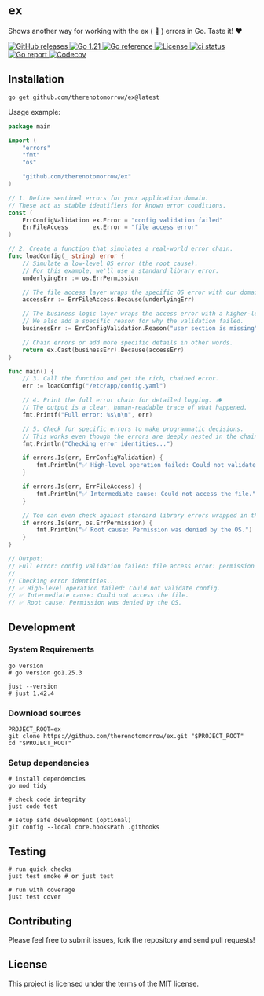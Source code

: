 # `ex`

Shows another way for working with the ~~ex~~ ( :dancer: ) errors in Go. Taste it! :heart:

<div>
  <a href="https://github.com/therenotomorrow/ex/releases" target="_blank">
    <img src="https://img.shields.io/github/v/release/therenotomorrow/ex?color=FBC02D" alt="GitHub releases">
  </a>
  <a href="https://go.dev/doc/go1.21" target="_blank">
    <img src="https://img.shields.io/badge/Go-%3E%3D%201.21-blue.svg" alt="Go 1.21">
  </a>
  <a href="https://pkg.go.dev/github.com/therenotomorrow/ex" target="_blank">
    <img src="https://godoc.org/github.com/therenotomorrow/ex?status.svg" alt="Go reference">
  </a>
  <a href="https://github.com/therenotomorrow/ex/blob/master/LICENSE" target="_blank">
    <img src="https://img.shields.io/github/license/therenotomorrow/ex?color=388E3C" alt="License">
  </a>
  <a href="https://github.com/therenotomorrow/ex/actions/workflows/ci.yml" target="_blank">
    <img src="https://github.com/therenotomorrow/ex/actions/workflows/ci.yml/badge.svg" alt="ci status">
  </a>
  <a href="https://goreportcard.com/report/github.com/therenotomorrow/ex" target="_blank">
    <img src="https://goreportcard.com/badge/github.com/therenotomorrow/ex" alt="Go report">
  </a>
  <a href="https://codecov.io/gh/therenotomorrow/ex" target="_blank">
    <img src="https://img.shields.io/codecov/c/github/therenotomorrow/ex?color=546E7A" alt="Codecov">
  </a>
</div>

## Installation

```shell
go get github.com/therenotomorrow/ex@latest
```

Usage example:

```go
package main

import (
	"errors"
	"fmt"
	"os"

	"github.com/therenotomorrow/ex"
)

// 1. Define sentinel errors for your application domain.
// These act as stable identifiers for known error conditions.
const (
	ErrConfigValidation ex.Error = "config validation failed"
	ErrFileAccess       ex.Error = "file access error"
)

// 2. Create a function that simulates a real-world error chain.
func loadConfig(_ string) error {
	// Simulate a low-level OS error (the root cause).
	// For this example, we'll use a standard library error.
	underlyingErr := os.ErrPermission

	// The file access layer wraps the specific OS error with our domain error.
	accessErr := ErrFileAccess.Because(underlyingErr)

	// The business logic layer wraps the access error with a higher-level reason.
	// We also add a specific reason for why the validation failed.
	businessErr := ErrConfigValidation.Reason("user section is missing")

	// Chain errors or add more specific details in other words.
	return ex.Cast(businessErr).Because(accessErr)
}

func main() {
	// 3. Call the function and get the rich, chained error.
	err := loadConfig("/etc/app/config.yaml")

	// 4. Print the full error chain for detailed logging. 🪵
	// The output is a clear, human-readable trace of what happened.
	fmt.Printf("Full error: %s\n\n", err)

	// 5. Check for specific errors to make programmatic decisions.
	// This works even though the errors are deeply nested in the chain.
	fmt.Println("Checking error identities...")

	if errors.Is(err, ErrConfigValidation) {
		fmt.Println("✅ High-level operation failed: Could not validate config.")
	}

	if errors.Is(err, ErrFileAccess) {
		fmt.Println("✅ Intermediate cause: Could not access the file.")
	}

	// You can even check against standard library errors wrapped in the chain!
	if errors.Is(err, os.ErrPermission) {
		fmt.Println("✅ Root cause: Permission was denied by the OS.")
	}
}

// Output:
// Full error: config validation failed: file access error: permission denied
//
// Checking error identities...
// ✅ High-level operation failed: Could not validate config.
// ✅ Intermediate cause: Could not access the file.
// ✅ Root cause: Permission was denied by the OS.
```

## Development

### System Requirements

```shell
go version
# go version go1.25.3

just --version
# just 1.42.4
```

### Download sources

```shell
PROJECT_ROOT=ex
git clone https://github.com/therenotomorrow/ex.git "$PROJECT_ROOT"
cd "$PROJECT_ROOT"
```

### Setup dependencies

```shell
# install dependencies
go mod tidy

# check code integrity
just code test

# setup safe development (optional)
git config --local core.hooksPath .githooks
```

## Testing

```shell
# run quick checks
just test smoke # or just test

# run with coverage
just test cover
```

## Contributing

Please feel free to submit issues, fork the repository and send pull requests!

## License

This project is licensed under the terms of the MIT license.
